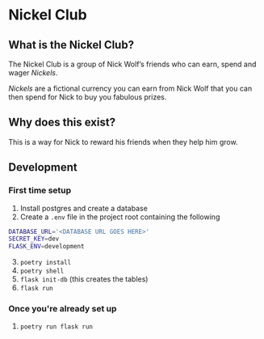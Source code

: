 # Nickel Club
## What is the Nickel Club?
The Nickel Club is a group of Nick Wolf’s friends who can earn, spend and wager *Nickels*.

*Nickels* are a fictional currency you can earn from Nick Wolf that you can then spend for Nick to buy you fabulous prizes.

## Why does this exist?
This is a way for Nick to reward his friends when they help him grow.

## Development

### First time setup

1. Install postgres and create a database
2. Create a `.env` file in the project root containing the following

```sh
DATABASE_URL='<DATABASE URL GOES HERE>'
SECRET_KEY=dev
FLASK_ENV=development
```
3. `poetry install`
4. `poetry shell`
5. `flask init-db` (this creates the tables)
6. `flask run`

### Once you're already set up
1. `poetry run flask run`
